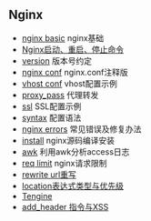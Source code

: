 ## Nginx
- [nginx basic](nginx_basic.md) nginx基础
- [Nginx启动、重启、停止命令](command.md)
- [version](version.md) 版本号约定
- [nginx conf](nginx.conf.md) nginx.conf注释版
- [vhost conf](vhost.md) vhost配置示例
- [proxy_pass](proxy_pass.md) 代理转发
- [ssl](ssl.md) SSL配置示例
- [syntax](syntax.md) 配置语法
- [nginx errors](nginx_errors.md) 常见错误及修复办法
- [install](install.md) nginx源码编译安装
- [awk](awk.md) 利用awk分析access日志
- [req limit](limit.md) nginx请求限制
- [rewrite url重写](rewrite.md)
- [location表达式类型与优先级](location.md)
- [Tengine](tengine.md)
- [add_header 指令与XSS](add_header.md)